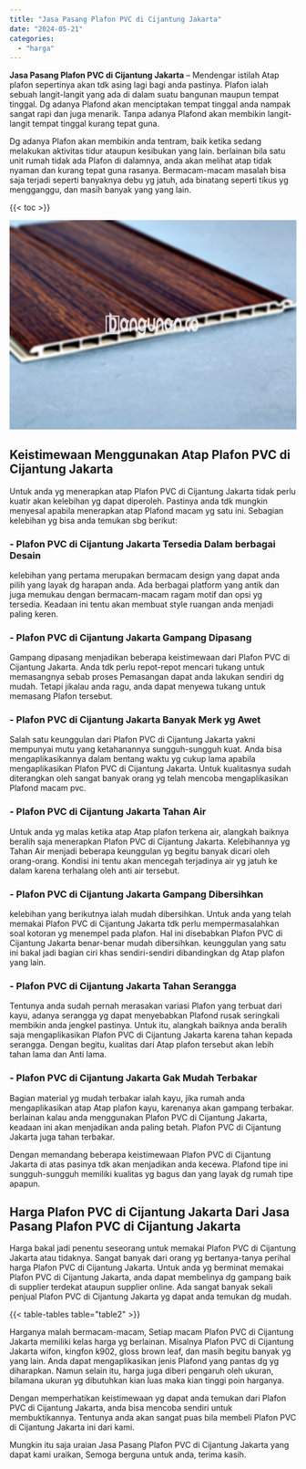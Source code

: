 ```yaml
---
title: "Jasa Pasang Plafon PVC di Cijantung Jakarta"
date: "2024-05-21"
categories: 
  - "harga"
---
```


**Jasa Pasang Plafon PVC di Cijantung Jakarta** – Mendengar istilah Atap plafon sepertinya akan tdk asing lagi bagi anda pastinya. Plafon ialah sebuah langit-langit yang ada di dalam suatu bangunan maupun tempat tinggal. Dg adanya Plafond akan menciptakan tempat tinggal anda nampak sangat rapi dan juga menarik. Tanpa adanya Plafond akan membikin langit-langit tempat tinggal kurang tepat guna.

Dg adanya Plafon akan membikin anda tentram, baik ketika sedang melakukan aktivitas tidur ataupun kesibukan yang lain. berlainan bila satu unit rumah tidak ada Plafon di dalamnya, anda akan melihat atap tidak nyaman dan kurang tepat guna rasanya. Bermacam-macam masalah bisa saja terjadi seperti banyaknya debu yg jatuh, ada binatang seperti tikus yg mengganggu, dan masih banyak yang yang lain.

{{< toc >}}

![Jasa Pasang Plafon PVC di Cijantung Jakarta](/images/flafond-pvc-murah03.png)

## Keistimewaan Menggunakan Atap Plafon PVC di Cijantung Jakarta

Untuk anda yg menerapkan atap Plafon PVC di Cijantung Jakarta tidak perlu kuatir akan kelebihan yg dapat diperoleh. Pastinya anda tdk mungkin menyesal apabila menerapkan atap Plafond macam yg satu ini. Sebagian kelebihan yg bisa anda temukan sbg berikut:

### \- Plafon PVC di Cijantung Jakarta Tersedia Dalam berbagai Desain

kelebihan yang pertama merupakan bermacam design yang dapat anda pilih yang layak dg harapan anda. Ada berbagai platform yang antik dan juga memukau dengan bermacam-macam ragam motif dan opsi yg tersedia. Keadaan ini tentu akan membuat style ruangan anda menjadi paling keren.

### \- Plafon PVC di Cijantung Jakarta Gampang Dipasang

Gampang dipasang menjadikan beberapa keistimewaan dari Plafon PVC di Cijantung Jakarta. Anda tdk perlu repot-repot mencari tukang untuk memasangnya sebab proses Pemasangan dapat anda lakukan sendiri dg mudah. Tetapi jikalau anda ragu, anda dapat menyewa tukang untuk memasang Plafon tersebut.

### \- Plafon PVC di Cijantung Jakarta Banyak Merk yg Awet

Salah satu keunggulan dari Plafon PVC di Cijantung Jakarta yakni mempunyai mutu yang ketahanannya sungguh-sungguh kuat. Anda bisa mengaplikasikannya dalam bentang waktu yg cukup lama apabila mengaplikasikan Plafon PVC di Cijantung Jakarta. Untuk kualitasnya sudah diterangkan oleh sangat banyak orang yg telah mencoba mengaplikasikan Plafond macam pvc.

### \- Plafon PVC di Cijantung Jakarta Tahan Air

Untuk anda yg malas ketika atap Atap plafon terkena air, alangkah baiknya beralih saja menerapkan Plafon PVC di Cijantung Jakarta. Kelebihannya yg Tahan Air menjadi beberapa keunggulan yg begitu banyak dicari oleh orang-orang. Kondisi ini tentu akan mencegah terjadinya air yg jatuh ke dalam karena terhalang oleh anti air tersebut.

### \- Plafon PVC di Cijantung Jakarta Gampang Dibersihkan

kelebihan yang berikutnya ialah mudah dibersihkan. Untuk anda yang telah memakai Plafon PVC di Cijantung Jakarta tdk perlu mempermasalahkan soal kotoran yg menempel pada plafon. Hal ini disebabkan Plafon PVC di Cijantung Jakarta benar-benar mudah dibersihkan. keunggulan yang satu ini bakal jadi bagian ciri khas sendiri-sendiri dibandingkan dg Atap plafon yang lain.

### \- Plafon PVC di Cijantung Jakarta Tahan Serangga

Tentunya anda sudah pernah merasakan variasi Plafon yang terbuat dari kayu, adanya serangga yg dapat menyebabkan Plafond rusak seringkali membikin anda jengkel pastinya. Untuk itu, alangkah baiknya anda beralih saja mengaplikasikan Plafon PVC di Cijantung Jakarta karena tahan kepada serangga. Dengan begitu, kualitas dari Atap plafon tersebut akan lebih tahan lama dan Anti lama.

### \- Plafon PVC di Cijantung Jakarta Gak Mudah Terbakar

Bagian material yg mudah terbakar ialah kayu, jika rumah anda mengaplikasikan atap Atap plafon kayu, karenanya akan gampang terbakar. berlainan kalau anda menggunakan Plafon PVC di Cijantung Jakarta, keadaan ini akan menjadikan anda paling betah. Plafon PVC di Cijantung Jakarta juga tahan terbakar.

Dengan memandang beberapa keistimewaan Plafon PVC di Cijantung Jakarta di atas pasinya tdk akan menjadikan anda kecewa. Plafond tipe ini sungguh-sungguh memiliki kualitas yg bagus dan yang layak dg rumah tipe apapun.

## Harga Plafon PVC di Cijantung Jakarta Dari Jasa Pasang Plafon PVC di Cijantung Jakarta

Harga bakal jadi penentu seseorang untuk memakai Plafon PVC di Cijantung Jakarta atau tidaknya. Sangat banyak dari orang yg bertanya-tanya perihal harga Plafon PVC di Cijantung Jakarta. Untuk anda yg berminat memakai Plafon PVC di Cijantung Jakarta, anda dapat membelinya dg gampang baik di supplier terdekat ataupun supplier online. Ada sangat banyak sekali penjual Plafon PVC di Cijantung Jakarta yg dapat anda temukan dg mudah.

{{< table-tables table="table2" >}}

Harganya malah bermacam-macam, Setiap macam Plafon PVC di Cijantung Jakarta memiliki kelas harga yg berlainan. Misalnya Plafon PVC di Cijantung Jakarta wifon, kingfon k902, gloss brown leaf, dan masih begitu banyak yg yang lain. Anda dapat mengaplikasikan jenis Plafond yang pantas dg yg diharapkan. Namun selain itu, harga juga diberi pengaruh oleh ukuran, bilamana ukuran yg dibutuhkan kian luas maka kian tinggi poin harganya.

Dengan memperhatikan keistimewaan yg dapat anda temukan dari Plafon PVC di Cijantung Jakarta, anda bisa mencoba sendiri untuk membuktikannya. Tentunya anda akan sangat puas bila membeli Plafon PVC di Cijantung Jakarta ini dari kami.

Mungkin itu saja uraian Jasa Pasang Plafon PVC di Cijantung Jakarta yang dapat kami uraikan, Semoga berguna untuk anda, terima kasih.
